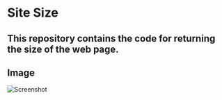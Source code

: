 Site Size
===
This repository contains the code for returning the size of the web page.
---
Image
---
![Screenshot](https://github.com/Mianto/sitesize/images/photo_1.png')